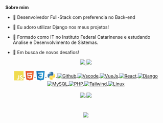 
**Sobre mim**

- 🤖 Desenvolvedor Full-Stack com preferencia no Back-end
 
- 🌙 Eu adoro utilizar Django nos meus projetos!
 
- 📗 Formado como IT no Instituto Federal Catarinense e estudando Analise e Desenvolvimento de Sistemas.
 
- 🙌 Em busca de novos desafios!

<div align="center">
  <a href="https://github.com/gustavorteuber">
  <img height="180em" src="https://github-readme-stats.vercel.app/api?username=gustavorteuber&show_icons=true&theme=github_dark&include_all_commits=true&count_private=true"/>
  <img height="180em" src="https://github-readme-stats.vercel.app/api/top-langs/?username=gustavorteuber&layout=compact&langs_count=7&theme=github_dark"/>
</div>

<div align="center">
<div style="display: inline_block" align="center"><br>
  <img align="center" alt="Rafa-Js" height="30" width="30" src="https://raw.githubusercontent.com/devicons/devicon/master/icons/javascript/javascript-plain.svg">
          
  <img align="center" alt="bru-HTML" height="30" width="30" src="https://raw.githubusercontent.com/devicons/devicon/master/icons/html5/html5-original.svg">
  <img align="center" alt="bru-CSS" height="30" width="30" src="https://raw.githubusercontent.com/devicons/devicon/master/icons/css3/css3-original.svg">
  <img align="center" alt="bru-Python" height="30" width="30" src="https://raw.githubusercontent.com/devicons/devicon/master/icons/python/python-original.svg">
    <img align="center" alt="Github" height="30" width="40" src="https://cdn.jsdelivr.net/gh/devicons/devicon/icons/github/github-original.svg" />
  <img align="center" alt="Vscode" height="30" width="40" src="https://cdn.jsdelivr.net/gh/devicons/devicon/icons/vscode/vscode-original.svg" />
  <img align="center" alt="VueJs" height="30" width="40" src="https://icongr.am/devicon/vuejs-original.svg?size=128&color=currentColor" />
  <img align="center" alt="React" height="30" width="40" src="https://icongr.am/devicon/react-original.svg?size=128&color=currentColor" />
  <img align="center" alt="Django" height="30" width="40" src="https://icongr.am/devicon/django-original.svg?size=128&color=currentColor" />
  <img align="center" alt="MySQL" height="30" width="40" src="https://icongr.am/devicon/mysql-original.svg?size=128&color=currentColor" />
 <img align="center" alt="PHP" height="30" width="40" src="https://icongr.am/devicon/php-original.svg?size=128&color=currentColor" />
 <img align="center" alt="Tailwind" height="30" width="40" src="https://icongr.am/devicon/tailwind-original.svg?size=128&color=currentColor" />
  <img align="center" alt="Linux" height="30" width="40" src="https://icongr.am/devicon/linux-original.svg?size=128&color=currentColor" />
  
 
  
  
</div>
</div>

<br />

 
<div align="center">
<a href="https://github.com/gustavorteuber/proative-frontend">
  <img align="center" src="https://github-readme-stats.vercel.app/api/pin/?username=gustavorteuber&repo=criazap-frontend&theme=github_dark" />
</a>
<a href="https://github.com/gustavorteuber/frontend-ifdog">
  <img align="center" src="https://github-readme-stats.vercel.app/api/pin/?username=gustavorteuber&repo=frontend-ifdog&theme=github_dark" />
</a>
</div>

<br />


##

<div align="center"> 
  
 <a href="https://instagram.com/gustavorteuber/" target="_blank"><img src="https://img.shields.io/badge/-Instagram-%23E4405F?style=for-the-badge&logo=instagram&logoColor=white" target="_blank"></a>
 
 
</div>
   

